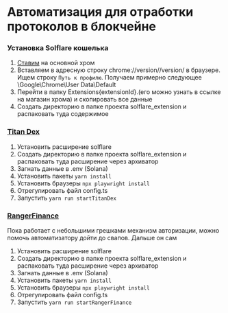 # Автоматизация для отработки протоколов в блокчейне

### Установка Solflare кошелька

1. [Ставим](https://chromewebstore.google.com/detail/solflare-wallet/bhhhlbepdkbapadjdnnojkbgioiodbic) на основной хром 
2. Вставляем в адресную строку chrome://version//version/ в браузере. Ищем строку `Путь к профилю`. Получаем примерно следующее \Google\Chrome\User Data\Default
3. Перейти в папку Extensions\{extensionId}.(его можно узнать в ссылке на магазин хрома) и скопировать все данные
4. Создать директорию в папке проекта solflare_extension и распаковать туда содержимое

### [Titan Dex](https://titan.exchange/@gehemahnet)

1. Установить расширение solflare
2. Создать директорию в папке проекта solflare_extension и распаковать туда расширение через архиватор
3. Загнать данные в .env (Solana)
4. Установить пакеты  `yarn install`
5. Установить браузеры  `npx playwright install`
6. Отрегулировать файл config.ts
7. Запустить `yarn run startTitanDex`

### [RangerFinance](https://www.app.ranger.finance?ref_code=6d1f6ad13df241549cb557ec46c5f2da)

Пока работает с небольшими грешками механизм авторизации, можно помочь автоматизатору дойти до свапов. Дальше он сам

1. Установить расширение solflare
2. Создать директорию в папке проекта solflare_extension и распаковать туда расширение через архиватор
3. Загнать данные в .env (Solana)
4. Установить пакеты  `yarn install`
5. Установить браузеры  `npx playwright install`
6. Отрегулировать файл config.ts
7. Запустить `yarn run startRangerFinance`


